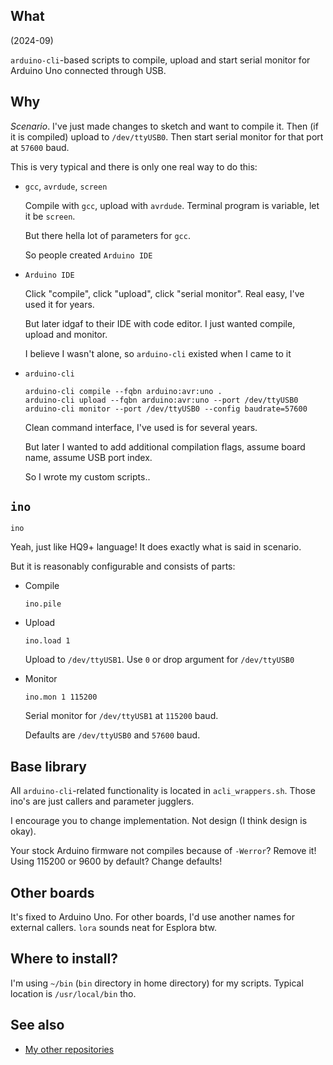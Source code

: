 ## What

(2024-09)

`arduino-cli`-based scripts to compile, upload and start serial monitor
for Arduino Uno connected through USB.


## Why

*Scenario*. I've just made changes to sketch and want to compile it.
Then (if it is compiled) upload to `/dev/ttyUSB0`. Then start serial
monitor for that port at `57600` baud.

This is very typical and there is only one real way to do this:

* `gcc`, `avrdude`, `screen`

  Compile with `gcc`, upload with `avrdude`. Terminal program is
  variable, let it be `screen`.

  But there hella lot of parameters for `gcc`.

  So people created `Arduino IDE`

* `Arduino IDE`

  Click "compile", click "upload", click "serial monitor".
  Real easy, I've used it for years.

  But later idgaf to their IDE with code editor. I just wanted
  compile, upload and monitor.

  I believe I wasn't alone, so `arduino-cli` existed when I
  came to it

* `arduino-cli`

  ```
  arduino-cli compile --fqbn arduino:avr:uno .
  arduino-cli upload --fqbn arduino:avr:uno --port /dev/ttyUSB0
  arduino-cli monitor --port /dev/ttyUSB0 --config baudrate=57600
  ```

  Clean command interface, I've used is for several years.

  But later I wanted to add additional compilation flags, assume board
  name, assume USB port index.

  So I wrote my custom scripts..


## `ino`

  ```
  ino
  ```

  Yeah, just like HQ9+ language! It does exactly what is said in scenario.

  But it is reasonably configurable and consists of parts:

  * Compile

    ```
    ino.pile
    ```

  * Upload

    ```
    ino.load 1
    ```

    Upload to `/dev/ttyUSB1`. Use `0` or drop argument for `/dev/ttyUSB0`

  * Monitor

    ```
    ino.mon 1 115200
    ```

    Serial monitor for `/dev/ttyUSB1` at `115200` baud.

    Defaults are `/dev/ttyUSB0` and `57600` baud.


## Base library

All `arduino-cli`-related functionality is located in `acli_wrappers.sh`.
Those ino's are just callers and parameter jugglers.

I encourage you to change implementation. Not design (I think design
is okay).

Your stock Arduino firmware not compiles because of `-Werror`?
Remove it! Using 115200 or 9600 by default? Change defaults!


## Other boards

It's fixed to Arduino Uno. For other boards, I'd use another names
for external callers. `lora` sounds neat for Esplora btw.


## Where to install?

I'm using `~/bin` (`bin` directory in home directory) for my scripts.
Typical location is `/usr/local/bin` tho.


## See also

* [My other repositories](https://github.com/martin-eden/contents)
